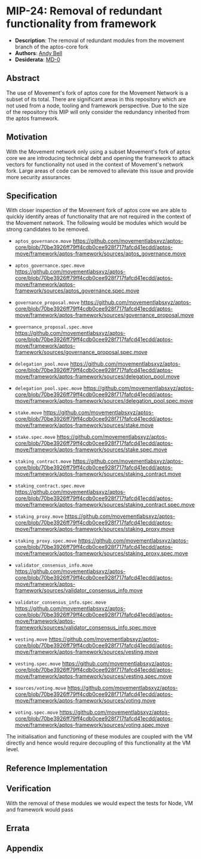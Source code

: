 # MIP-24: Removal of redundant functionality from framework
- **Description**: The removal of redundant modules from the movement branch of the aptos-core fork
- **Authors**: [Andy Bell](mailto:andy.bell@movementlabs.xyz)
- **Desiderata**: [MD-0](../MD/md-0)

## Abstract
The use of Movement's fork of aptos core for the Movement Network is a subset of its total.  There are significant areas in this repository which are not used from a node, tooling and framework perspective.  Due to the size of the repository this MIP will only consider the redundancy inherited from the aptos framework.

## Motivation
With the Movement network only using a subset Movement's fork of aptos core we are introducing technical debt and opening the framework to attack vectors for functionality not used in the context of Movement's network fork.  Large areas of code can be removed to alleviate this issue and provide more security assurances

## Specification
With closer inspection of the Movement fork of aptos core we are able to quickly identify areas of functionality that are not required in the context of the Movement network.  The following would be modules which would be strong candidates to be removed.

- `aptos_governance.move` https://github.com/movementlabsxyz/aptos-core/blob/70be3926ff79ff4cdb0cee928f717fafcd41ecdd/aptos-move/framework/aptos-framework/sources/aptos_governance.move

- `aptos_governance.spec.move` https://github.com/movementlabsxyz/aptos-core/blob/70be3926ff79ff4cdb0cee928f717fafcd41ecdd/aptos-move/framework/aptos-framework/sources/aptos_governance.spec.move

- `governance_proposal.move` https://github.com/movementlabsxyz/aptos-core/blob/70be3926ff79ff4cdb0cee928f717fafcd41ecdd/aptos-move/framework/aptos-framework/sources/governance_proposal.move

- `governance_proposal.spec.move` https://github.com/movementlabsxyz/aptos-core/blob/70be3926ff79ff4cdb0cee928f717fafcd41ecdd/aptos-move/framework/aptos-framework/sources/governance_proposal.spec.move

- `delegation_pool.move` https://github.com/movementlabsxyz/aptos-core/blob/70be3926ff79ff4cdb0cee928f717fafcd41ecdd/aptos-move/framework/aptos-framework/sources/delegation_pool.move

- `delegation_pool.spec.move` https://github.com/movementlabsxyz/aptos-core/blob/70be3926ff79ff4cdb0cee928f717fafcd41ecdd/aptos-move/framework/aptos-framework/sources/delegation_pool.spec.move

- `stake.move` https://github.com/movementlabsxyz/aptos-core/blob/70be3926ff79ff4cdb0cee928f717fafcd41ecdd/aptos-move/framework/aptos-framework/sources/stake.move
- `stake.spec.move` https://github.com/movementlabsxyz/aptos-core/blob/70be3926ff79ff4cdb0cee928f717fafcd41ecdd/aptos-move/framework/aptos-framework/sources/stake.spec.move
- `staking_contract.move` https://github.com/movementlabsxyz/aptos-core/blob/70be3926ff79ff4cdb0cee928f717fafcd41ecdd/aptos-move/framework/aptos-framework/sources/staking_contract.move
- `staking_contract.spec.move` https://github.com/movementlabsxyz/aptos-core/blob/70be3926ff79ff4cdb0cee928f717fafcd41ecdd/aptos-move/framework/aptos-framework/sources/staking_contract.spec.move
- `staking_proxy.move` https://github.com/movementlabsxyz/aptos-core/blob/70be3926ff79ff4cdb0cee928f717fafcd41ecdd/aptos-move/framework/aptos-framework/sources/staking_proxy.move
- `staking_proxy.spec.move` https://github.com/movementlabsxyz/aptos-core/blob/70be3926ff79ff4cdb0cee928f717fafcd41ecdd/aptos-move/framework/aptos-framework/sources/staking_proxy.spec.move
- `validator_consensus_info.move` https://github.com/movementlabsxyz/aptos-core/blob/70be3926ff79ff4cdb0cee928f717fafcd41ecdd/aptos-move/framework/aptos-framework/sources/validator_consensus_info.move
- `validator_consensus_info.spec.move` https://github.com/movementlabsxyz/aptos-core/blob/70be3926ff79ff4cdb0cee928f717fafcd41ecdd/aptos-move/framework/aptos-framework/sources/validator_consensus_info.spec.move
- `vesting.move` https://github.com/movementlabsxyz/aptos-core/blob/70be3926ff79ff4cdb0cee928f717fafcd41ecdd/aptos-move/framework/aptos-framework/sources/vesting.move
- `vesting.spec.move` https://github.com/movementlabsxyz/aptos-core/blob/70be3926ff79ff4cdb0cee928f717fafcd41ecdd/aptos-move/framework/aptos-framework/sources/vesting.spec.move
- `sources/voting.move` https://github.com/movementlabsxyz/aptos-core/blob/70be3926ff79ff4cdb0cee928f717fafcd41ecdd/aptos-move/framework/aptos-framework/sources/voting.move
- `voting.spec.move` https://github.com/movementlabsxyz/aptos-core/blob/70be3926ff79ff4cdb0cee928f717fafcd41ecdd/aptos-move/framework/aptos-framework/sources/voting.spec.move

The initialisation and functioning of these modules are coupled with the VM directly and hence would require decoupling of this functionality at the VM level.

## Reference Implementation

## Verification

With the removal of these modules we would expect the tests for Node, VM and framework would pass

## Errata

## Appendix
